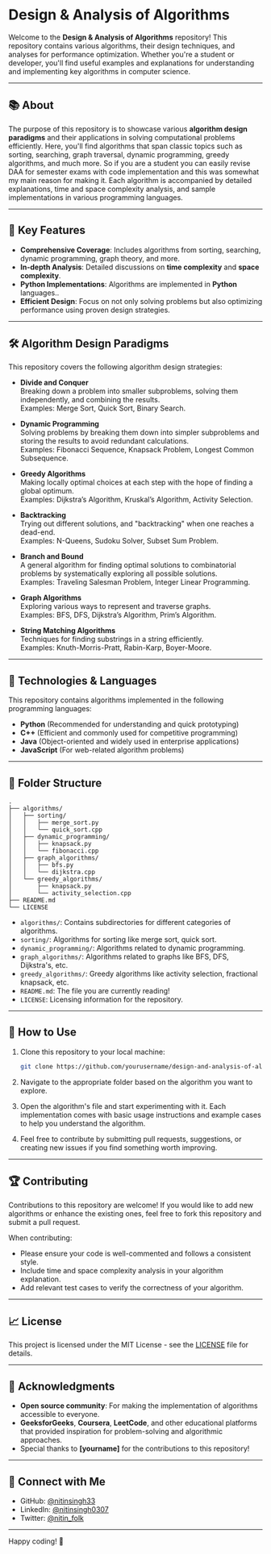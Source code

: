 # Design & Analysis of Algorithms

Welcome to the **Design & Analysis of Algorithms** repository! This repository contains various algorithms, their design techniques, and analyses for performance optimization. Whether you're a student or developer, you'll find useful examples and explanations for understanding and implementing key algorithms in computer science.

---

## 📚 About

The purpose of this repository is to showcase various **algorithm design paradigms** and their applications in solving computational problems efficiently. Here, you'll find algorithms that span classic topics such as sorting, searching, graph traversal, dynamic programming, greedy algorithms, and much more. So if you are a student you can easily revise DAA for semester exams with code implementation and this was somewhat my main reason for making it. Each algorithm is accompanied by detailed explanations, time and space complexity analysis, and sample implementations in various programming languages.

---

## 🚀 Key Features

- **Comprehensive Coverage**: Includes algorithms from sorting, searching, dynamic programming, graph theory, and more.
- **In-depth Analysis**: Detailed discussions on **time complexity** and **space complexity**.
- **Python Implementations**: Algorithms are implemented in **Python** languages..
- **Efficient Design**: Focus on not only solving problems but also optimizing performance using proven design strategies.


---

## 🛠️ Algorithm Design Paradigms

This repository covers the following algorithm design strategies:

- **Divide and Conquer**  
  Breaking down a problem into smaller subproblems, solving them independently, and combining the results.  
  Examples: Merge Sort, Quick Sort, Binary Search.

- **Dynamic Programming**  
  Solving problems by breaking them down into simpler subproblems and storing the results to avoid redundant calculations.  
  Examples: Fibonacci Sequence, Knapsack Problem, Longest Common Subsequence.

- **Greedy Algorithms**  
  Making locally optimal choices at each step with the hope of finding a global optimum.  
  Examples: Dijkstra’s Algorithm, Kruskal’s Algorithm, Activity Selection.

- **Backtracking**  
  Trying out different solutions, and "backtracking" when one reaches a dead-end.  
  Examples: N-Queens, Sudoku Solver, Subset Sum Problem.

- **Branch and Bound**  
  A general algorithm for finding optimal solutions to combinatorial problems by systematically exploring all possible solutions.  
  Examples: Traveling Salesman Problem, Integer Linear Programming.

- **Graph Algorithms**  
  Exploring various ways to represent and traverse graphs.  
  Examples: BFS, DFS, Dijkstra’s Algorithm, Prim’s Algorithm.

- **String Matching Algorithms**  
  Techniques for finding substrings in a string efficiently.  
  Examples: Knuth-Morris-Pratt, Rabin-Karp, Boyer-Moore.

---

## 🔧 Technologies & Languages

This repository contains algorithms implemented in the following programming languages:

- **Python** (Recommended for understanding and quick prototyping)
- **C++** (Efficient and commonly used for competitive programming)
- **Java** (Object-oriented and widely used in enterprise applications)
- **JavaScript** (For web-related algorithm problems)

---

## 📂 Folder Structure

```
.
├── algorithms/
│   ├── sorting/
│   │   ├── merge_sort.py
│   │   └── quick_sort.cpp
│   ├── dynamic_programming/
│   │   ├── knapsack.py
│   │   └── fibonacci.cpp
│   ├── graph_algorithms/
│   │   ├── bfs.py
│   │   └── dijkstra.cpp
│   └── greedy_algorithms/
│       ├── knapsack.py
│       └── activity_selection.cpp
├── README.md
└── LICENSE
```

- `algorithms/`: Contains subdirectories for different categories of algorithms.
- `sorting/`: Algorithms for sorting like merge sort, quick sort.
- `dynamic_programming/`: Algorithms related to dynamic programming.
- `graph_algorithms/`: Algorithms related to graphs like BFS, DFS, Dijkstra's, etc.
- `greedy_algorithms/`: Greedy algorithms like activity selection, fractional knapsack, etc.
- `README.md`: The file you are currently reading!
- `LICENSE`: Licensing information for the repository.

---

## 📖 How to Use

1. Clone this repository to your local machine:

   ```bash
   git clone https://github.com/yourusername/design-and-analysis-of-algorithms.git
   ```

2. Navigate to the appropriate folder based on the algorithm you want to explore.

3. Open the algorithm's file and start experimenting with it. Each implementation comes with basic usage instructions and example cases to help you understand the algorithm.

4. Feel free to contribute by submitting pull requests, suggestions, or creating new issues if you find something worth improving.

---

## 🏆 Contributing

Contributions to this repository are welcome! If you would like to add new algorithms or enhance the existing ones, feel free to fork this repository and submit a pull request.

When contributing:

- Please ensure your code is well-commented and follows a consistent style.
- Include time and space complexity analysis in your algorithm explanation.
- Add relevant test cases to verify the correctness of your algorithm.

---

## 📈 License

This project is licensed under the MIT License - see the [LICENSE](LICENSE) file for details.

---

## 🌟 Acknowledgments

- **Open source community**: For making the implementation of algorithms accessible to everyone.
- **GeeksforGeeks**, **Coursera**, **LeetCode**, and other educational platforms that provided inspiration for problem-solving and algorithmic approaches.
- Special thanks to **[yourname]** for the contributions to this repository!

---

## 💬 Connect with Me

- GitHub: [@nitinsingh33](https://github.com/nitinsingh33)
- LinkedIn: [@nitinsingh0307](https://linkedin.com/in/nitinsingh0307)
- Twitter: [@nitin_folk](https://twitter.com/nitin_folk)

---

Happy coding! 🚀

